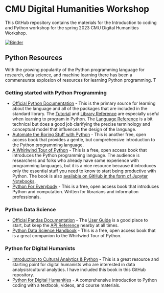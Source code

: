 # CMU Digital Humanities Workshop

This GitHub repository contains the materials for the Introduction to coding and Python workshop for the spring 2023 CMU Digital Humanities Workshop.

[![Binder](https://mybinder.org/badge_logo.svg)](https://mybinder.org/v2/gh/mcburton/cmu-dh-workshop/HEAD)


## Python Resources

With the growing popularity of the Python programming language for research, data science, and machine learning there has been a commensurate explosion of resources for learning Python programming. T

### Getting started with Python Programming

- [Official Python Documentation](https://docs.python.org/3/) - This is the primary source for learning about the language and all of the packages that are included in the standard library. The [Tutorial](https://docs.python.org/3/tutorial/index.html) and [Library Reference](https://docs.python.org/3/library/index.html) are especially useful when learning to program in Python. The [Language Reference](https://docs.python.org/3/reference/index.html) is a bit technical but does a good job clarifying the precise terminology and  conceptual model that influences the design of the language.
- [Automate the Boring Stuff with Python](https://automatetheboringstuff.com/) - This is another free, open access book that provides a gentle, but comprehensive introduction to the Python programming language. 
- [A Whirlwind Tour of Python](https://jakevdp.github.io/WhirlwindTourOfPython/) - This is a free, open access book that introduces the Python programming language. The audience is researchers and folks who already have some experience with programming languages, but it is a nice resource because it introduces only the essential stuff you need to know to start being productive with Python. The book is also [available on GitHub in the form of Jupyter Notebooks](https://github.com/jakevdp/WhirlwindTourOfPython).
- [Python For Everybody](https://www.py4e.com/book) - This is a free, open access book that introduces Python and computation. Written for librarians and information professionals. 


### Python Data Science


- [Official Pandas Documentation](http://pandas.pydata.org/docs/) - The [User Guide](https://pandas.pydata.org/docs/user_guide/index.html) is a good place to start, but keep the [API Reference](http://pandas.pydata.org/docs/reference/index.html) nearby at all times.
- [Python Data Science Handbook](https://jakevdp.github.io/PythonDataScienceHandbook/) - This is a free, open access book that is a great companion to the Whirlwind Tour of Python.


### Python for Digital Humanists

- [Introduction to Cultural Analytics & Python](https://melaniewalsh.github.io/Intro-Cultural-Analytics/welcome.html) - This is a great resource and starting point for digital humanists who are interested in data analysis/cultural analytics. I have included this book in this GitHub repository.
- [Python for Digital Humanities](https://pythonhumanities.com/) - A comprehensive introduction to Python coding with a textbook, videos, and course materials.